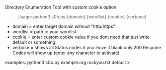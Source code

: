 Directory Enumeration Tool with custom cookie option.

> Usage: python3 s0b.py {domain} {wordlist} {cookie} {verbose}
- domain = enter target domain without "http/https"
- wordlist = path to your wordlist
- cookie = enter custom cookie value if you dont need that just write default or something.
- verbose = shows all Status codes if you leave it blank only 200 Respone Codes will show up (enter any character to activate)

examples: python3 s0b.py example.org rockyou.txt default x
